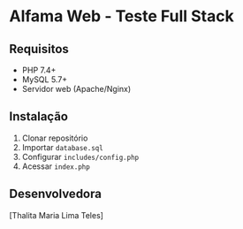 # Alfama Web - Teste Full Stack

## Requisitos
- PHP 7.4+
- MySQL 5.7+
- Servidor web (Apache/Nginx)

## Instalação
1. Clonar repositório
2. Importar `database.sql`
3. Configurar `includes/config.php`
4. Acessar `index.php`

## Desenvolvedora
[Thalita Maria Lima Teles]